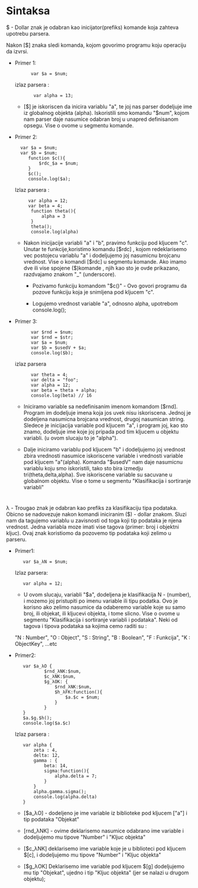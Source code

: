 # Sintaksa

$ - Dollar znak je odabran kao inicijator(prefiks) komande koja zahteva upotrebu parsera.

Nakon [$] znaka sledi komanda, kojom govorimo programu koju operaciju da izvrsi. 

- Primer 1:

            var $a = $num;

    izlaz parsera :

             var alpha = 13;
    
    - [$] je iskoriscen da inicira variablu "a", te joj nas parser dodeljuje ime iz globalnog objekta (alpha). Iskoristili smo komandu "$num", kojom nam parser daje nasumice odabran broj u unapred definisanom opsegu. Vise 
    o ovome u segmentu komande.



- Primer 2:


        var $a = $num; 
        var $b = $num;
           function $c(){
               $rdc_$a = $num;
           }
           $c();
           console.log($a);

    Izlaz parsera : 

           var alpha = 12;
           var beta = 4;
            function theta(){
                alpha = 3
            }
            theta();
            console.log(alpha)
        
    - Nakon inicijacije variabli "a" i "b", pravimo funkciju pod kljucem "c". Unutar te funkcije,koristimo komandu [$rdc] , kojom redeklarisemo vec postojecu variablu "a" i dodeljujemo joj nasumicnu brojcanu vrednost. Vise o komandi [$rdc] u segmentu komande. Ako imamo dve ili vise spojene ($)komande , njih kao sto je ovde prikazano, razdvajamo znakom "_" (underscore).

        - Pozivamo funkciju komandom "$c()" - Ovo govori programu da pozove funkciju koja je snimljena pod kljucem "c". 

        - Logujemo vrednost variable "a", odnosno alpha,  upotrebom console.log();


- Primer 3:


            var $rnd = $num;
            var $rnd = $str;
            var $a = $num;
            var $b = $usedV + $a;
            console.log($b);

    izlaz parsera

            var theta = 4;
            var delta = "foo";
            var alpha = 12;
            var beta = theta + alpha;
            console.log(beta) // 16



    - Iniciramo variable sa nedefinisanim imenom komandom [$rnd]. Program im dodeljuje imena koja jos uvek nisu iskoriscena. Jednoj je dodeljena nasumicna brojcana vrednost, drugoj nasumican string. Sledece je inicijacija variable pod kljucem "a", i program joj, kao sto znamo, dodeljuje ime koje joj pripada pod tim kljucem u objektu variabli. (u ovom slucaju to je "alpha"). 
        
    - Dalje iniciramo variablu pod kljucem "b" i dodeljujemo joj vrednost zbira vrednosti nasumice iskoriscene variable i vrednosti variable pod kljucem "a"(alpha). Komanda "$usedV" nam daje nasumicnu variablu koju smo iskoristili, tako sto bira izmedju tri(theta,delta,alpha). Sve iskoriscene variable su sacuvane u globalnom objektu. Vise o tome u segmentu "Klasifikacija i sortiranje variabli"


#


λ - Trougao znak je odabran kao prefiks za klasifikaciju tipa podataka. Obicno se nadovezuje nakon komandi iniciranim ($) - dollar znakom. Sluzi nam da tagujemo variablu u zavisnosti od toga koji tip podataka je njena vrednost. Jedna variabla moze imati vise tagova (primer: broj i objektni kljuc). Ovaj znak koristiomo da pozovemo tip podataka koji zelimo u parseru.

   - Primer1: 

            var $a_λN = $num;
        Izlaz parsera: 
            
            var alpha = 12;


        - U ovom slucaju, variabli "$a", dodeljena je klasifikacija N - (number), i mozemo joj pristupiti po imenu variable ili tipu podatka. Ovo je korisno ako zelimo nasumice da odaberemo variable koje su samo broj, ili objekat, ili kljucevi objekta, i tome slicno. Vise o ovome u segmentu "Klasifikacija i sortiranje variabli i podataka". Neki od tagova i tipova podataka sa kojima cemo raditi su : 
        
        "N : Number",
        "O : Object",
        "S : String",
        "B : Boolean",
        "F : Funkcija",
        "K : ObjectKey",
        ...etc

   - Primer2:


            var $a_λO {
                    $rnd_λNK:$num,
                    $c_λNK:$num,
                    $g_λOK: {
                        $rnd_λNK:$num,
                        $h_λFK:function(){
                            $a.$c = $num;
                        }
                    }
            }
            $a.$g.$h();
            console.log($a.$c)
        Izlaz parsera : 

            var alpha {
                zeta : 4,
                delta: 12,
                gamma : {
                    beta: 14,
                    sigma:function(){
                        alpha.delta = 7;
                    }
                }
                alpha.gamma.sigma();
                console.log(alpha.delta)
            }

        - [$a_λO] - dodeljeno je ime variable iz biblioteke pod kljucem ["a"] i tip podataka "Objekat"

        - [rnd_λNK] - ovime deklarisemo nasumice odabrano ime variable i dodeljujemo mu tipove "Number" i "Kljuc objekta"

        - [$c_λNK] deklarisemo ime variable koje je u biblioteci pod kljucem $[c], i dodeljujemo mu tipove "Number" i "Kljuc objekta"

        - [$g_λOK] Deklarisemo ime variable pod kljucem $[g] dodeljujemo mu tip "Objekat", ujedno i tip "Kljuc objekta" (jer se nalazi u drugom objektu);